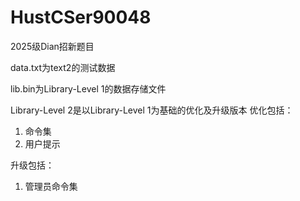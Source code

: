 # HustCSer90048
2025级Dian招新题目

data.txt为text2的测试数据

lib.bin为Library-Level 1的数据存储文件


Library-Level 2是以Library-Level 1为基础的优化及升级版本
优化包括：
1. 命令集
2. 用户提示


升级包括：
1. 管理员命令集
